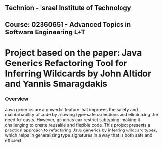 ## Technion - Israel Institute of Technology
## Course: 	02360651 - Advanced Topics in Software Engineering L+T

# Project based on the paper: Java Generics Refactoring Tool for Inferring Wildcards by John Altidor and Yannis Smaragdakis

### Overview
Java generics are a powerful feature that improves the safety and maintainability of code by allowing type-safe collections and eliminating the need for casts. 
However, generics can restrict subtyping, making it challenging to create reusable and flexible code. 
This project presents a practical approach to refactoring Java generics by inferring wildcard types, which helps in generalizing type signatures in a way that is both safe and efficient.

